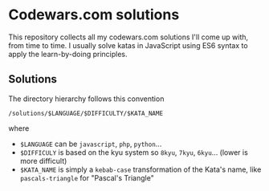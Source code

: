 # Codewars.com solutions

This repository collects all my codewars.com solutions I'll come up with, from time to time. I usually solve katas in JavaScript using ES6 syntax to apply the learn-by-doing principles.

## Solutions

The directory hierarchy follows this convention

```
/solutions/$LANGUAGE/$DIFFICULTY/$KATA_NAME
```

where

- `$LANGUAGE` can be `javascript`, `php`, `python`...
- `$DIFFICULY` is based on the kyu system so `8kyu`, `7kyu`, `6kyu`... (lower is more difficult)
- `$KATA_NAME` is simply a `kebab-case` transformation of the Kata's name, like `pascals-triangle` for "Pascal's Triangle"

